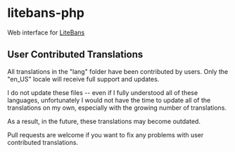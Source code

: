 litebans-php
===========

Web interface for [LiteBans](https://www.spigotmc.org/resources/litebans.3715/)

## User Contributed Translations
All translations in the "lang" folder have been contributed by users. Only the "en_US" locale will receive full support and updates.

I do not update these files -- even if I fully understood all of these languages, unfortunately I would not have the time to update all of the translations on my own, especially with the growing number of translations.

As a result, in the future, these translations may become outdated.

Pull requests are welcome if you want to fix any problems with user contributed translations.
